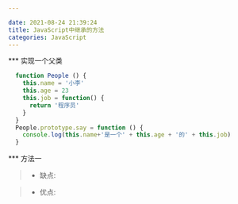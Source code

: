 ```yaml
---

date: 2021-08-24 21:39:24
title: JavaScript中继承的方法
categories: JavaScript
---
```


*** 实现一个父类

``` JavaScript
  function People () {
    this.name = '小李'
    this.age = 23
    this.job = function() {
      return '程序员'
    }
  }
  People.prototype.say = function () {
    console.log(this.name+'是一个' + this.age + '的' + this.job)
  }
```

*** 方法一

> - 缺点:

> - 优点:

``` JavaScript
  
```
